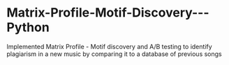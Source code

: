 # Matrix-Profile-Motif-Discovery---Python
Implemented Matrix Profile - Motif discovery and A/B testing to identify plagiarism in a new  music by comparing it to a database of previous songs
